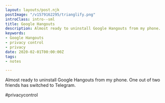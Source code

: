 ```yaml
---
layout: layouts/post.njk
postImage: "/v1579162295/trianglify.png"
introClass: intro--sml
title: Google Hangouts
description: Almost ready to uninstall Google Hangouts from my phone.
keywords:
- Google Hangouts
- privacy control
- privacy
date: 2020-02-01T00:00:00Z
tags:
- notes

---
```

Almost ready to uninstall Google Hangouts from my phone. One out of two friends has switched to Telegram.

\#privacycontrol
